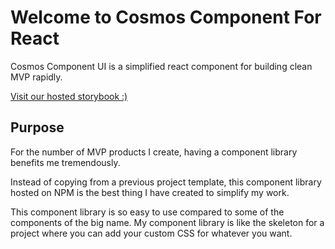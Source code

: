 # Welcome to Cosmos Component For React

Cosmos Component UI is a simplified react component for building clean MVP rapidly.

[Visit our hosted storybook :)](https://cosmos-cmp-ui.vercel.app/?path=/story/components-article--aritcle-view-ui)

## Purpose
For the number of MVP products I create, having a component library benefits me tremendously.

Instead of copying from a previous project template, this component library hosted on NPM is the best thing I have created to simplify my work.

This component library is so easy to use compared to some of the components of the big name. My component library is like the skeleton for a project where you can add your custom CSS for whatever you want.

